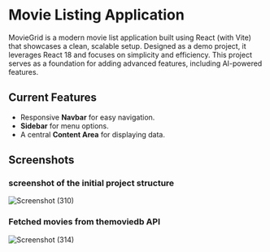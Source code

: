 # Movie Listing Application

MovieGrid is a modern movie list application built using React (with Vite) that showcases a clean, scalable setup. Designed as a demo project, it leverages React 18 and focuses on simplicity and efficiency. This project serves as a foundation for adding advanced features, including AI-powered features.


## Current Features
- Responsive **Navbar** for easy navigation.
- **Sidebar** for menu options.
- A central **Content Area** for displaying data.


## Screenshots

### screenshot of the initial project structure 
![Screenshot (310)](https://github.com/user-attachments/assets/b45a7b06-4f47-4425-a186-f8377f851203)


### Fetched movies from themoviedb API
![Screenshot (314)](https://github.com/user-attachments/assets/7842d416-5af9-401e-9627-89efaa603065)

